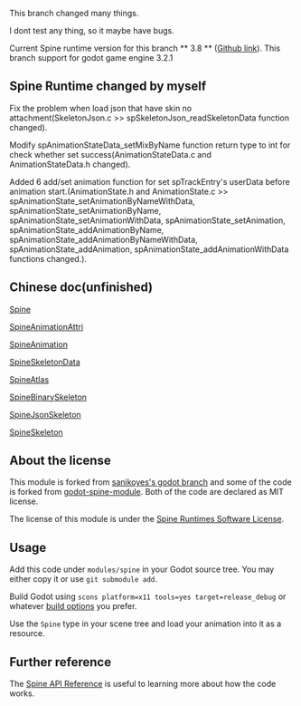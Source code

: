 This branch changed many things.

I dont test any thing, so it maybe have bugs.

Current Spine runtime version for this branch ** 3.8 ** ([Github link](https://github.com/EsotericSoftware/spine-runtimes/tree/3.8/spine-c)).
This branch support for godot game engine 3.2.1

## Spine Runtime changed by myself

Fix the problem when load json that have skin no attachment(SkeletonJson.c >> spSkeletonJson_readSkeletonData function changed).

Modify spAnimationStateData_setMixByName function return type to int for check whether set success(AnimationStateData.c and AnimationStateData.h changed).

Added 6 add/set animation function for set spTrackEntry's userData before animation start.(AnimationState.h and AnimationState.c >> spAnimationState_setAnimationByNameWithData, spAnimationState_setAnimationByName, spAnimationState_setAnimationWithData, spAnimationState_setAnimation, spAnimationState_addAnimationByName, spAnimationState_addAnimationByNameWithData, spAnimationState_addAnimation, spAnimationState_addAnimationWithData functions changed.).

## Chinese doc(unfinished)
[Spine](https://shimo.im/docs/y8Pwd36PwxkJTjw3/)

[SpineAnimationAttri](https://shimo.im/docs/qvyHdkRQ9tyctWhc/)

[SpineAnimation](https://shimo.im/docs/pVjY9hGQr36pCG6c/)

[SpineSkeletonData](https://shimo.im/docs/JWD6y866DT9wyCxC/)

[SpineAtlas](https://shimo.im/docs/q8qhR3yKDccdXCWp/)

[SpineBinarySkeleton](https://shimo.im/docs/jWVvccdtv6PKVDrk/)

[SpineJsonSkeleton](https://shimo.im/docs/xXYQrr9GW6TkHHCv/)

[SpineSkeleton](https://shimo.im/docs/3YtjHxKTW6KdXwJG/)

## About the license

This module is forked from [sanikoyes's godot branch](https://github.com/sanikoyes/godot/tree/develop/modules/spine) and some of the code is forked from [godot-spine-module](https://github.com/jjay/godot-spine-module). Both of the code are declared as MIT license.

The license of this module is under the [Spine Runtimes Software License](https://github.com/EsotericSoftware/spine-runtimes/blob/3.6/LICENSE).

## Usage

Add this code under `modules/spine` in your Godot source tree. You may either copy it or use `git submodule add`.

Build Godot using `scons platform=x11 tools=yes target=release_debug` or whatever [build options](http://docs.godotengine.org/en/latest/development/compiling/) you prefer.

Use the `Spine` type in your scene tree and load your animation into it as a resource.

## Further reference

The [Spine API Reference](http://esotericsoftware.com/spine-api-reference) is useful to learning more about how the code works.

